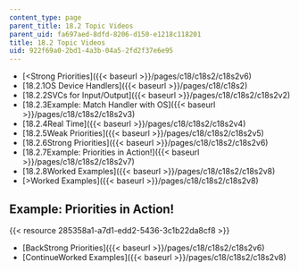 ```yaml
---
content_type: page
parent_title: 18.2 Topic Videos
parent_uid: fa697aed-8dfd-8206-d150-e1218c118201
title: 18.2 Topic Videos
uid: 922f69a0-2bd1-4a3b-04a5-2fd2f37e6e95
---
```


*   [<Strong Priorities]({{< baseurl >}}/pages/c18/c18s2/c18s2v6)
*   [18.2.1OS Device Handlers]({{< baseurl >}}/pages/c18/c18s2)
*   [18.2.2SVCs for Input/Output]({{< baseurl >}}/pages/c18/c18s2/c18s2v2)
*   [18.2.3Example: Match Handler with OS]({{< baseurl >}}/pages/c18/c18s2/c18s2v3)
*   [18.2.4Real Time]({{< baseurl >}}/pages/c18/c18s2/c18s2v4)
*   [18.2.5Weak Priorities]({{< baseurl >}}/pages/c18/c18s2/c18s2v5)
*   [18.2.6Strong Priorities]({{< baseurl >}}/pages/c18/c18s2/c18s2v6)
*   [18.2.7Example: Priorities in Action!]({{< baseurl >}}/pages/c18/c18s2/c18s2v7)
*   [18.2.8Worked Examples]({{< baseurl >}}/pages/c18/c18s2/c18s2v8)
*   [\>Worked Examples]({{< baseurl >}}/pages/c18/c18s2/c18s2v8)

Example: Priorities in Action!
------------------------------

{{< resource 285358a1-a7d1-edd2-5436-3c1b22da8cf8 >}}

*   [BackStrong Priorities]({{< baseurl >}}/pages/c18/c18s2/c18s2v6)
*   [ContinueWorked Examples]({{< baseurl >}}/pages/c18/c18s2/c18s2v8)